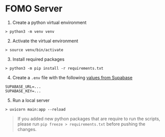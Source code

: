 # FOMO Server


1. Create a python virtual environment
```
> python3 -m venv venv
```

2. Activate the virtual environment
```
> source venv/bin/activate
```
3. Install required packages
```
> python3 -m pip install -r requirements.txt
```
4. Create a `.env` file with the following [values from Supabase](https://supabase.com/docs/guides/api#api-url-and-keys)
```
SUPABASE_URL=...
SUPABASE_KEY=...
```

5. Run a local server
```
> uvicorn main:app --reload
```

> If you added new python packages that are require to run the scripts, please run `pip freeze > requirements.txt` before pushing the changes.
